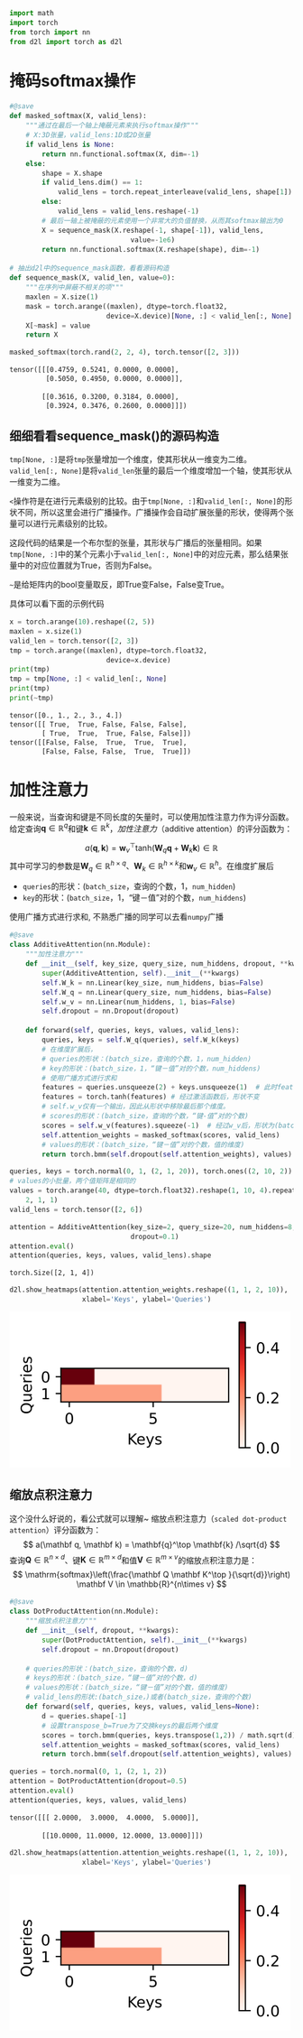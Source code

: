 ```python
import math
import torch
from torch import nn
from d2l import torch as d2l
```

# 掩码softmax操作


```python
#@save
def masked_softmax(X, valid_lens):
    """通过在最后一个轴上掩蔽元素来执行softmax操作"""
    # X:3D张量，valid_lens:1D或2D张量
    if valid_lens is None:
        return nn.functional.softmax(X, dim=-1)
    else:
        shape = X.shape
        if valid_lens.dim() == 1:
            valid_lens = torch.repeat_interleave(valid_lens, shape[1])
        else:
            valid_lens = valid_lens.reshape(-1)
        # 最后一轴上被掩蔽的元素使用一个非常大的负值替换，从而其softmax输出为0
        X = sequence_mask(X.reshape(-1, shape[-1]), valid_lens,
                              value=-1e6)
        return nn.functional.softmax(X.reshape(shape), dim=-1)

# 抽出d2l中的sequence_mask函数，看看源码构造
def sequence_mask(X, valid_len, value=0):
    """在序列中屏蔽不相关的项"""
    maxlen = X.size(1) 
    mask = torch.arange((maxlen), dtype=torch.float32,
                        device=X.device)[None, :] < valid_len[:, None]
    X[~mask] = value
    return X
```


```python
masked_softmax(torch.rand(2, 2, 4), torch.tensor([2, 3]))
```


    tensor([[[0.4759, 0.5241, 0.0000, 0.0000],
             [0.5050, 0.4950, 0.0000, 0.0000]],
    
            [[0.3616, 0.3200, 0.3184, 0.0000],
             [0.3924, 0.3476, 0.2600, 0.0000]]])

## 细细看看sequence_mask()的源码构造

`tmp[None, :]`是将`tmp`张量增加一个维度，使其形状从一维变为二维。`valid_len[:, None]`是将`valid_len`张量的最后一个维度增加一个轴，使其形状从一维变为二维。

`<`操作符是在进行元素级别的比较。由于`tmp[None, :]`和`valid_len[:, None]`的形状不同，所以这里会进行广播操作。广播操作会自动扩展张量的形状，使得两个张量可以进行元素级别的比较。

这段代码的结果是一个布尔型的张量，其形状与广播后的张量相同。如果`tmp[None, :]`中的某个元素小于`valid_len[:, None]`中的对应元素，那么结果张量中的对应位置就为True，否则为False。

`~`是给矩阵内的bool变量取反，即True变False，False变True。

具体可以看下面的示例代码


```python
x = torch.arange(10).reshape((2, 5))
maxlen = x.size(1)
valid_len = torch.tensor([2, 3])
tmp = torch.arange((maxlen), dtype=torch.float32,
                        device=x.device)
print(tmp)
tmp = tmp[None, :] < valid_len[:, None]
print(tmp)
print(~tmp)
```

    tensor([0., 1., 2., 3., 4.])
    tensor([[ True,  True, False, False, False],
            [ True,  True,  True, False, False]])
    tensor([[False, False,  True,  True,  True],
            [False, False, False,  True,  True]])


# 加性注意力

一般来说，当查询和键是不同长度的矢量时，可以使用加性注意力作为评分函数。给定查询$\mathbf{q} \in \mathbb{R}^q$和键$\mathbf{k} \in \mathbb{R}^k$，*加性注意力*（additive attention）的评分函数为：

$$
a(\mathbf q, \mathbf k) = \mathbf w_v^\top \text{tanh}(\mathbf W_q\mathbf q + \mathbf W_k \mathbf k) \in \mathbb{R}
$$
其中可学习的参数是$\mathbf W_q\in\mathbb R^{h\times q}$、$\mathbf W_k\in\mathbb R^{h\times k}$和$\mathbf w_v\in\mathbb R^{h}$。在维度扩展后

- `queries`的形状：(`batch_size`，查询的个数，1，`num_hidden`)
- `key`的形状：(`batch_size`，1，“键－值”对的个数，`num_hiddens`)

使用广播方式进行求和, 不熟悉广播的同学可以去看`numpy`广播


```python
#@save
class AdditiveAttention(nn.Module):
    """加性注意力"""
    def __init__(self, key_size, query_size, num_hiddens, dropout, **kwargs):
        super(AdditiveAttention, self).__init__(**kwargs)
        self.W_k = nn.Linear(key_size, num_hiddens, bias=False)
        self.W_q = nn.Linear(query_size, num_hiddens, bias=False)
        self.w_v = nn.Linear(num_hiddens, 1, bias=False)
        self.dropout = nn.Dropout(dropout)

    def forward(self, queries, keys, values, valid_lens):
        queries, keys = self.W_q(queries), self.W_k(keys)
        # 在维度扩展后，
        # queries的形状：(batch_size，查询的个数，1，num_hidden)
        # key的形状：(batch_size，1，“键－值”对的个数，num_hiddens)
        # 使用广播方式进行求和
        features = queries.unsqueeze(2) + keys.unsqueeze(1)  # 此时feature的形状为(batch_size，查询的个数，“键－值”对的个数，num_hiddens)
        features = torch.tanh(features) # 经过激活函数后，形状不变
        # self.w_v仅有一个输出，因此从形状中移除最后那个维度。
        # scores的形状：(batch_size，查询的个数，“键-值”对的个数)
        scores = self.w_v(features).squeeze(-1)  # 经过w_v后，形状为(batch_size，查询的个数，“键-值”对的个数，1)，然后去掉最后一个维度
        self.attention_weights = masked_softmax(scores, valid_lens)
        # values的形状：(batch_size，“键－值”对的个数，值的维度)
        return torch.bmm(self.dropout(self.attention_weights), values)
```


```python
queries, keys = torch.normal(0, 1, (2, 1, 20)), torch.ones((2, 10, 2))
# values的小批量，两个值矩阵是相同的
values = torch.arange(40, dtype=torch.float32).reshape(1, 10, 4).repeat(
    2, 1, 1)
valid_lens = torch.tensor([2, 6])
```


```python
attention = AdditiveAttention(key_size=2, query_size=20, num_hiddens=8,
                              dropout=0.1)
attention.eval()
attention(queries, keys, values, valid_lens).shape
```


    torch.Size([2, 1, 4])


```python
d2l.show_heatmaps(attention.attention_weights.reshape((1, 1, 2, 10)),
                  xlabel='Keys', ylabel='Queries')
```


![svg](output_10_0.svg)
    


## 缩放点积注意力

这个没什么好说的，看公式就可以理解~ 缩放点积注意力（`scaled dot-product attention`）评分函数为：
$$
a(\mathbf q, \mathbf k) = \mathbf{q}^\top \mathbf{k}  /\sqrt{d}
$$
查询$\mathbf Q\in\mathbb R^{n\times d}$、键$\mathbf K\in\mathbb R^{m\times d}$和值$\mathbf V\in\mathbb R^{m\times v}$的缩放点积注意力是：
$$
\mathrm{softmax}\left(\frac{\mathbf Q \mathbf K^\top }{\sqrt{d}}\right) \mathbf V \in \mathbb{R}^{n\times v}
$$


```python
#@save
class DotProductAttention(nn.Module):
    """缩放点积注意力"""
    def __init__(self, dropout, **kwargs):
        super(DotProductAttention, self).__init__(**kwargs)
        self.dropout = nn.Dropout(dropout)

    # queries的形状：(batch_size，查询的个数，d)
    # keys的形状：(batch_size，“键－值”对的个数，d)
    # values的形状：(batch_size，“键－值”对的个数，值的维度)
    # valid_lens的形状:(batch_size，)或者(batch_size，查询的个数)
    def forward(self, queries, keys, values, valid_lens=None):
        d = queries.shape[-1]
        # 设置transpose_b=True为了交换keys的最后两个维度
        scores = torch.bmm(queries, keys.transpose(1,2)) / math.sqrt(d)
        self.attention_weights = masked_softmax(scores, valid_lens)
        return torch.bmm(self.dropout(self.attention_weights), values)
```


```python
queries = torch.normal(0, 1, (2, 1, 2))
attention = DotProductAttention(dropout=0.5)
attention.eval()
attention(queries, keys, values, valid_lens)
```


    tensor([[[ 2.0000,  3.0000,  4.0000,  5.0000]],
    
            [[10.0000, 11.0000, 12.0000, 13.0000]]])


```python
d2l.show_heatmaps(attention.attention_weights.reshape((1, 1, 2, 10)),
                  xlabel='Keys', ylabel='Queries')
```


![svg](output_14_0.svg)
    

